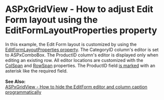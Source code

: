 # ASPxGridView - How to adjust Edit Form layout using the EditFormLayoutProperties property


In this example, the Edit Form layout is customized by using the <a href="https://documentation.devexpress.com/#AspNet/DevExpressWebASPxGridView_EditFormLayoutPropertiestopic">EditFormLayoutProperties property</a>. The CategoryID column's editor is set to ASPxComboBox. The ProductID column's editor is displayed only when editing an existing row. All editor locations are customized with the <a href="https://documentation.devexpress.com/#AspNet/DevExpressWebLayoutItemBase_ColSpantopic">ColSpan</a> and <a href="https://documentation.devexpress.com/#AspNet/DevExpressWebLayoutItemBase_RowSpantopic">RowSpan</a> properties. The ProductID field <a href="https://documentation.devexpress.com/#AspNet/CustomDocument16036">is marked</a> with an asterisk like the required field.<br><br><strong>See Also:</strong><br><a href="https://www.devexpress.com/Support/Center/p/E4999">ASPxGridView - How to hide the EditForm editor and column caption programmatically</a>

<br/>



